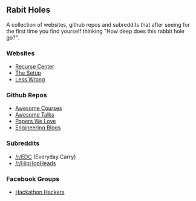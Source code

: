 ## Rabit Holes

A collection of websites, github repos and subreddits that after seeing for the first time you find yourself thinking "How deep does this rabbit hole go?".

### Websites

- [Recurse Center](https://www.recurse.com/)
- [The Setup](http://usesthis.com/)
- [Less Wrong](http://lesswrong.com/)

### Github Repos

- [Awesome Courses](https://github.com/prakhar1989/awesome-courses)
- [Awesome Talks](https://github.com/JanVanRyswyck/awesome-talks)
- [Papers We Love](https://github.com/papers-we-love/papers-we-love)
- [Engineering Blogs](https://github.com/kilimchoi/engineering-blogs)

### Subreddits

- [/r/EDC](http://www.reddit.com/r/EDC) (Everyday Carry)
- [/r/HipHopHeads](http://www.reddit.com/r/hiphopheads)

### Facebook Groups

- [Hackathon Hackers](https://www.facebook.com/groups/hackathonhackers/)
